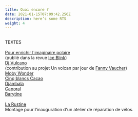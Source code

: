 ```yaml
---
title: Quoi encore ?
date: 2021-01-15T07:09:42.256Z
description: here’s some RTS
weight: 4
---
```

\
TEXTES\
\
[Pour enrichir l'imaginaire polaire](https://drive.google.com/file/d/1iIkIA0jLc42ZOSmFTQ4Codf5tzSYQfI_/view?usp=sharing)\
(publié dans la revue [Ice Blink](http://maremotrice.ch/fr/publications))\
[Dj Vulcano](https://unvolcanparjour.fixement.com/dj-vulcano/)\
(contribution au projet Un volcan par jour de [Fanny Vaucher](https://fixement.com/))\
[Moby Wonder](https://drive.google.com/file/d/1vBTBOtQ6ZSLOdjejB85uAFaKz8rU3LkE/view?usp=sharing)\
[Cinq blancs Cacao](https://drive.google.com/file/d/1xDBqiO1737zo9qnZVB6eq-QcZNHRgZbs/view?usp=sharing)\
[Djambala](https://drive.google.com/file/d/1WCnwGujCtd7q8g7AYyVMyCgFfZrwRKCM/view?usp=sharing)\
[Caporal](https://drive.google.com/file/d/1BrkgJi1GTf95tpxxdWRmZpSLxBxAVO9K/view?usp=sharing)\
[Barytine](https://drive.google.com/file/d/1mlS9enPNb2X2J3bga5Q-bOTYjgydY3T2/view?usp=sharing)\
\
[La Rustine](https://soundcloud.com/user-604421046/larustine)\
Montage pour l'inauguration d'un atelier de réparation de vélos.
